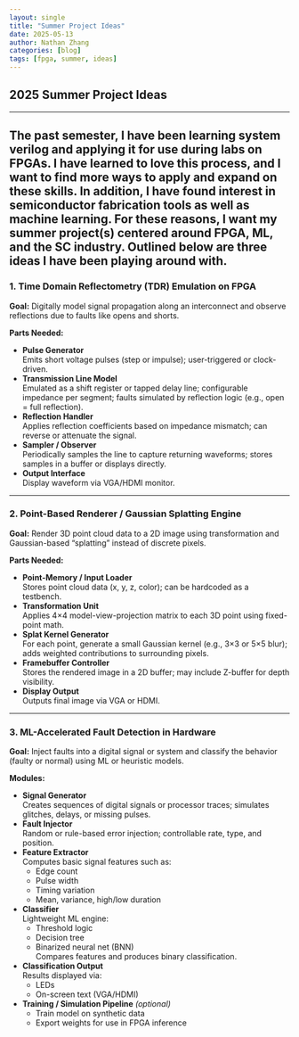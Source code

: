 ```yaml
---
layout: single
title: "Summer Project Ideas"
date: 2025-05-13
author: Nathan Zhang
categories: [blog]
tags: [fpga, summer, ideas]
---
```


## 2025 Summer Project Ideas
---
The past semester, I have been learning system verilog and applying it for use during labs on FPGAs. I have learned to love this process, and I want to find more ways to apply and expand on these skills. In addition, I have found interest in semiconductor fabrication tools as well as machine learning. For these reasons, I want my summer project(s) centered around FPGA, ML, and the SC industry. Outlined below are three ideas I have been playing around with.
---

### 1. Time Domain Reflectometry (TDR) Emulation on FPGA

**Goal:** Digitally model signal propagation along an interconnect and observe reflections due to faults like opens and shorts.

**Parts Needed:**
- **Pulse Generator**  
  Emits short voltage pulses (step or impulse); user-triggered or clock-driven.
- **Transmission Line Model**  
  Emulated as a shift register or tapped delay line; configurable impedance per segment; faults simulated by reflection logic (e.g., open = full reflection).
- **Reflection Handler**  
  Applies reflection coefficients based on impedance mismatch; can reverse or attenuate the signal.
- **Sampler / Observer**  
  Periodically samples the line to capture returning waveforms; stores samples in a buffer or displays directly.
- **Output Interface**  
  Display waveform via VGA/HDMI monitor.

---

### 2. Point-Based Renderer / Gaussian Splatting Engine

**Goal:** Render 3D point cloud data to a 2D image using transformation and Gaussian-based “splatting” instead of discrete pixels.

**Parts Needed:**
- **Point-Memory / Input Loader**  
  Stores point cloud data (x, y, z, color); can be hardcoded as a testbench.
- **Transformation Unit**  
  Applies 4×4 model-view-projection matrix to each 3D point using fixed-point math.
- **Splat Kernel Generator**  
  For each point, generate a small Gaussian kernel (e.g., 3×3 or 5×5 blur); adds weighted contributions to surrounding pixels.
- **Framebuffer Controller**  
  Stores the rendered image in a 2D buffer; may include Z-buffer for depth visibility.
- **Display Output**  
  Outputs final image via VGA or HDMI.

---

### 3. ML-Accelerated Fault Detection in Hardware

**Goal:** Inject faults into a digital signal or system and classify the behavior (faulty or normal) using ML or heuristic models.

**Modules:**
- **Signal Generator**  
  Creates sequences of digital signals or processor traces; simulates glitches, delays, or missing pulses.
- **Fault Injector**  
  Random or rule-based error injection; controllable rate, type, and position.
- **Feature Extractor**  
  Computes basic signal features such as:
  - Edge count
  - Pulse width
  - Timing variation
  - Mean, variance, high/low duration
- **Classifier**  
  Lightweight ML engine:
  - Threshold logic
  - Decision tree
  - Binarized neural net (BNN)  
  Compares features and produces binary classification.
- **Classification Output**  
  Results displayed via:
  - LEDs
  - On-screen text (VGA/HDMI)
- **Training / Simulation Pipeline** *(optional)*  
  - Train model on synthetic data  
  - Export weights for use in FPGA inference
